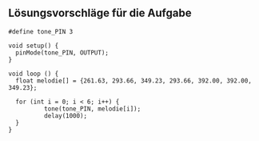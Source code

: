 ## Lösungsvorschläge für die Aufgabe


    #define tone_PIN 3
    
    void setup() {
      pinMode(tone_PIN, OUTPUT);
    }
    
    void loop () {    
      float melodie[] = {261.63, 293.66, 349.23, 293.66, 392.00, 392.00, 349.23};
      
      for (int i = 0; i < 6; i++) {
              tone(tone_PIN, melodie[i]);
              delay(1000);
      }
    }

